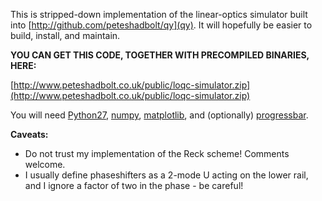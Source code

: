 This is stripped-down implementation of the linear-optics simulator built into [http://github.com/peteshadbolt/qy](qy). It will hopefully be easier to build, install, and maintain.

**YOU CAN GET THIS CODE, TOGETHER WITH PRECOMPILED BINARIES, HERE:**

[http://www.peteshadbolt.co.uk/public/loqc-simulator.zip](http://www.peteshadbolt.co.uk/public/loqc-simulator.zip)

You will need [Python27](https://www.python.org/download/releases/2.7/), [numpy](http://www.lfd.uci.edu/~gohlke/pythonlibs/#numpy), [matplotlib](http://www.lfd.uci.edu/~gohlke/pythonlibs/#matplotlib), and (optionally) [progressbar](https://pypi.python.org/pypi/progressbar/2.2).

**Caveats:**
   - Do not trust my implementation of the Reck scheme! Comments welcome.
   - I usually define phaseshifters as a 2-mode U acting on the lower rail, and I ignore a factor of two in the phase - be careful!
